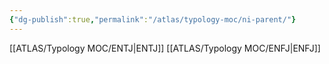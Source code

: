 ```yaml
---
{"dg-publish":true,"permalink":"/atlas/typology-moc/ni-parent/"}
---
```



[[ATLAS/Typology MOC/ENTJ\|ENTJ]]
[[ATLAS/Typology MOC/ENFJ\|ENFJ]]
